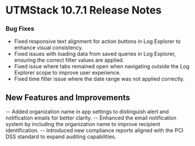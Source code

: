 # UTMStack 10.7.1 Release Notes

### Bug Fixes
- Fixed responsive text alignment for action buttons in Log Explorer to enhance visual consistency.
- Fixed issues with loading data from saved queries in Log Explorer, ensuring the correct filter values are applied.
- Fixed issue where tabs remained open when navigating outside the Log Explorer scope to improve user experience.
- Fixed time filter issue where the date range was not applied correctly.


## New Features and Improvements
-- Added organization name in app settings to distinguish alert and notification emails for better clarity.
-- Enhanced the email notification system by including the organization name to improve recipient identification.
-- Introduced new compliance reports aligned with the PCI DSS standard to expand auditing capabilities.